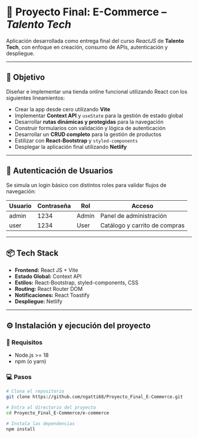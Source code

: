 # 🛒 Proyecto Final: E-Commerce – *Talento Tech*

Aplicación desarrollada como entrega final del curso *ReactJS* de **Talento Tech**, con enfoque en creación, consumo de APIs, autenticación y despliegue.

---

## 🎯 Objetivo

Diseñar e implementar una tienda online funcional utilizando React con los siguientes lineamientos:

- Crear la app desde cero utilizando **Vite**
- Implementar **Context API** y `useState` para la gestión de estado global
- Desarrollar **rutas dinámicas y protegidas** para la navegación
- Construir formularios con validación y lógica de autenticación
- Desarrollar un **CRUD completo** para la gestión de productos
- Estilizar con **React-Bootstrap** y `styled-components`
- Desplegar la aplicación final utilizando **Netlify**

---

## 🔐 Autenticación de Usuarios

Se simula un login básico con distintos roles para validar flujos de navegación:

| Usuario | Contraseña | Rol   | Acceso                      |
|---------|------------|-------|-----------------------------|
| admin   | 1234       | Admin | Panel de administración     |
| user    | 1234       | User  | Catálogo y carrito de compras |

---

## 📦 Tech Stack

- **Frontend:** React JS + Vite  
- **Estado Global:** Context API  
- **Estilos:** React-Bootstrap, styled-components, CSS  
- **Routing:** React Router DOM  
- **Notificaciones:** React Toastify  
- **Despliegue:** Netlify

---

## ⚙️ Instalación y ejecución del proyecto

### 🧾 Requisitos

- Node.js >= 18
- npm (o yarn)

### 💻 Pasos

```bash
# Clona el repositorio
git clone https://github.com/ngatti68/Proyecto_Final_E-Commerce.git

# Entra al directorio del proyecto
cd Proyecto_Final_E-Commerce/e-commerce

# Instala las dependencias
npm install